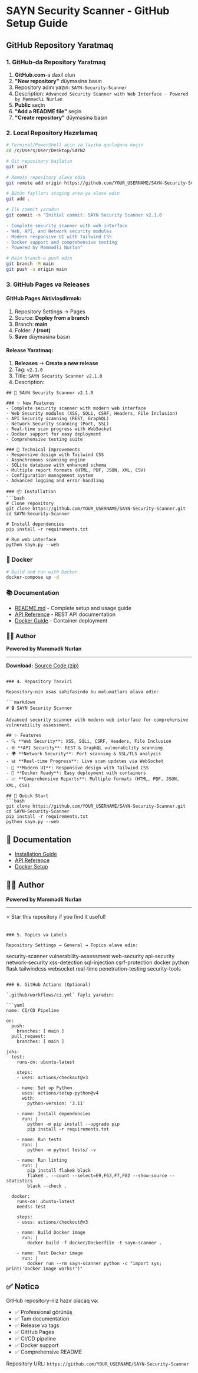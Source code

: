 # SAYN Security Scanner - GitHub Setup Guide

## GitHub Repository Yaratmaq

### 1. GitHub-da Repository Yaratmaq

1. **GitHub.com**-a daxil olun
2. **"New repository"** düyməsinə basın
3. Repository adını yazın: `SAYN-Security-Scanner`
4. Description: `Advanced Security Scanner with Web Interface - Powered by Məmmədli Nurlan`
5. **Public** seçin
6. **"Add a README file"** seçin
7. **"Create repository"** düyməsinə basın

### 2. Local Repository Hazırlamaq

```bash
# Terminal/PowerShell açın və layihə qovluğuna keçin
cd /c/Users/User/Desktop/SAYN2

# Git repository başlatın
git init

# Remote repository əlavə edin
git remote add origin https://github.com/YOUR_USERNAME/SAYN-Security-Scanner.git

# Bütün faylları staging area-ya əlavə edin
git add .

# İlk commit yaradın
git commit -m "Initial commit: SAYN Security Scanner v2.1.0

- Complete security scanner with web interface
- Web, API, and Network security modules
- Modern responsive UI with Tailwind CSS
- Docker support and comprehensive testing
- Powered by Məmmədli Nurlan"

# Main branch-ə push edin
git branch -M main
git push -u origin main
```

### 3. GitHub Pages və Releases

#### GitHub Pages Aktivləşdirmək:
1. Repository Settings → Pages
2. Source: **Deploy from a branch**
3. Branch: **main**
4. Folder: **/ (root)**
5. **Save** düyməsinə basın

#### Release Yaratmaq:
1. **Releases** → **Create a new release**
2. Tag: `v2.1.0`
3. Title: `SAYN Security Scanner v2.1.0`
4. Description:
```
## 🚀 SAYN Security Scanner v2.1.0

### ✨ New Features
- Complete security scanner with modern web interface
- Web Security modules (XSS, SQLi, CSRF, Headers, File Inclusion)
- API Security scanning (REST, GraphQL)
- Network Security scanning (Port, SSL)
- Real-time scan progress with WebSocket
- Docker support for easy deployment
- Comprehensive testing suite

### 🔧 Technical Improvements
- Responsive design with Tailwind CSS
- Asynchronous scanning engine
- SQLite database with enhanced schema
- Multiple report formats (HTML, PDF, JSON, XML, CSV)
- Configuration management system
- Advanced logging and error handling

### 📦 Installation
```bash
# Clone repository
git clone https://github.com/YOUR_USERNAME/SAYN-Security-Scanner.git
cd SAYN-Security-Scanner

# Install dependencies
pip install -r requirements.txt

# Run web interface
python sayn.py --web
```

### 🐳 Docker
```bash
# Build and run with Docker
docker-compose up -d
```

### 📚 Documentation
- [README.md](README.md) - Complete setup and usage guide
- [API Reference](docs/API_REFERENCE.md) - REST API documentation
- [Docker Guide](docker/README.md) - Container deployment

### 👨‍💻 Author
**Powered by Məmmədli Nurlan**

---
**Download:** [Source Code (zip)](https://github.com/YOUR_USERNAME/SAYN-Security-Scanner/archive/refs/tags/v2.1.0.zip)
```

### 4. Repository Təsviri

Repository-nin əsas səhifəsində bu məlumatları əlavə edin:

```markdown
# 🔒 SAYN Security Scanner

Advanced security scanner with modern web interface for comprehensive vulnerability assessment.

## ✨ Features
- 🔍 **Web Security**: XSS, SQLi, CSRF, Headers, File Inclusion
- 🌐 **API Security**: REST & GraphQL vulnerability scanning
- 🌍 **Network Security**: Port scanning & SSL/TLS analysis
- 📊 **Real-time Progress**: Live scan updates via WebSocket
- 🎨 **Modern UI**: Responsive design with Tailwind CSS
- 🐳 **Docker Ready**: Easy deployment with containers
- 📈 **Comprehensive Reports**: Multiple formats (HTML, PDF, JSON, XML, CSV)

## 🚀 Quick Start
```bash
git clone https://github.com/YOUR_USERNAME/SAYN-Security-Scanner.git
cd SAYN-Security-Scanner
pip install -r requirements.txt
python sayn.py --web
```

## 📖 Documentation
- [Installation Guide](README.md)
- [API Reference](docs/API_REFERENCE.md)
- [Docker Setup](docker/README.md)

## 👨‍💻 Author
**Powered by Məmmədli Nurlan**

---
⭐ Star this repository if you find it useful!
```

### 5. Topics və Labels

Repository Settings → General → Topics əlavə edin:
```
security-scanner
vulnerability-assessment
web-security
api-security
network-security
xss-detection
sql-injection
csrf-protection
docker
python
flask
tailwindcss
websocket
real-time
penetration-testing
security-tools
```

### 6. GitHub Actions (Optional)

`.github/workflows/ci.yml` faylı yaradın:

```yaml
name: CI/CD Pipeline

on:
  push:
    branches: [ main ]
  pull_request:
    branches: [ main ]

jobs:
  test:
    runs-on: ubuntu-latest
    
    steps:
    - uses: actions/checkout@v3
    
    - name: Set up Python
      uses: actions/setup-python@v4
      with:
        python-version: '3.11'
    
    - name: Install dependencies
      run: |
        python -m pip install --upgrade pip
        pip install -r requirements.txt
    
    - name: Run tests
      run: |
        python -m pytest tests/ -v
    
    - name: Run linting
      run: |
        pip install flake8 black
        flake8 . --count --select=E9,F63,F7,F82 --show-source --statistics
        black --check .

  docker:
    runs-on: ubuntu-latest
    needs: test
    
    steps:
    - uses: actions/checkout@v3
    
    - name: Build Docker image
      run: |
        docker build -f docker/Dockerfile -t sayn-scanner .
    
    - name: Test Docker image
      run: |
        docker run --rm sayn-scanner python -c "import sys; print('Docker image works!')"
```

## ✅ Nəticə

GitHub repository-niz hazır olacaq və:
- ✅ Professional görünüş
- ✅ Tam documentation
- ✅ Release və tags
- ✅ GitHub Pages
- ✅ CI/CD pipeline
- ✅ Docker support
- ✅ Comprehensive README

Repository URL: `https://github.com/YOUR_USERNAME/SAYN-Security-Scanner`
